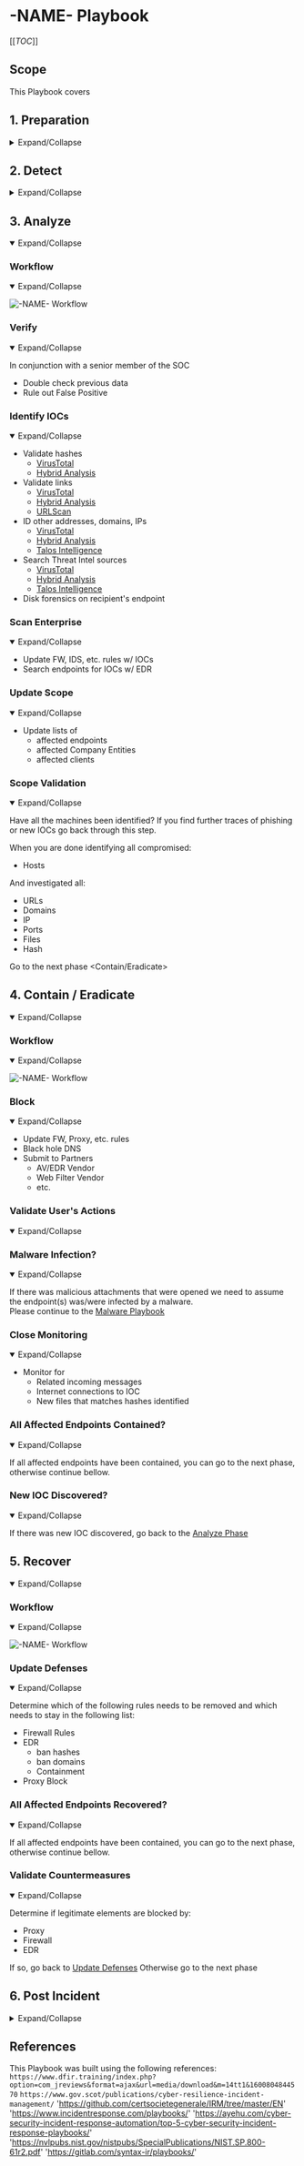 # -NAME- Playbook

[[_TOC_]]

## Scope

This Playbook covers

## 1. Preparation

<details>
  <summary>Expand/Collapse</summary>

- Create and maintain a list of  
  - all domains owned by Company.
    - This can prevent you from taking actions against our own domains
  - all people of can register domains
- Create email template
  - to notify all employees of ongoing phishing campaing against the organization
  - to contact hosting companies for domain take down
  - to inform 3rd party to take actions against phishing on there infra (Microsoft, Fedex, Apple, etc.)
- Ensure that:
  - Mail anti-malware/anti-spam/anti-phish solutions are in place.
  - Users know how to report phish
  - Detection exists for office documents spawning processes
    - PowerShell
    - CMD
    - WMI
    - MSHTA
    - Etc.
- Perform fire drill to ensure all aspects of the Playbook are working
  - After publication
  - At least once a year
  - Test/Validate:
    - [Customer's Cards](Customers)
    - Internal Contact and Escalation Paths
- Review threat intelligence for
  - threats to the organization,
  - brands and the sector,
  - common patterns
  - newly developing risks and vulnerabilities
- Ensure  appropriate  access  to  any  necessary  documentation  and  information, including out-of-hours access, for the following
  - IR Playbooks to highlight information security risks faced by employees, including:
  - Phishing attacks and malicious emails;
  - Ransomware;
  - Reporting a suspected cyber incident.

### Tool Access and Provisioning

#### Tool1

Please refer to [Tool1 Documentation](../Products/TOOL.md)

#### Tool2

Please refer to [Tool2 Documentation](../Products/TOOL.md)

### Assets List

- A list of assets and owner should exists and be available for the following
  - Customers Assets
    - Owners
    - Contacts
    - Pre authorized actions
  - Company Assets
    - Owners
    - Contacts
    - Administrators
    - Pre authorized actions
- Type of assets inventory needed
  - Endpoints
  - Servers
  - Network Equipment
  - Security Appliances
  - Network Ranges
    - Public
    - Private
    - VPN / Out of Band
      - Employees
      - Partners
      - Clients

</details>

## 2. Detect

<details>
<summary>Expand/Collapse</summary>

### Workflow

<details open>
<summary>Expand/Collapse</summary>

![-NAME- Workflow](Workflows/-NAME--Workflow-Detect.png)

</details>

### Identify Threat Indicators

<details open>
<summary>Expand/Collapse</summary>

#### Alerts

Alerts are be generated by different systems owned by the SOC team. The main sources for alerts are

- ITSM Tickets
- SIEM
- Anti-Virus / EDR
- Reports
  - DNS
  - Web Proxy
- Errors from mail servers

#### Notifications

Notifications are coming from external sources usually via email, Teams or phone. The main sources for notifications are

- Users (internal)
- Recipients of emails (external)
- Third Parties
- ISP
- Mail Providers

</details>

### Identify Risks Factors

<details open>
<summary>Expand/Collapse</summary>

#### Common

- Credential Theft
- Malware Delivery
- Criminal Activities
  - Blackmail / Ransom

#### Company Specific

- Financial Losses
  - Loss of contract
  - Contract not renewed
  - Lower bid to our clients
  - Fines
    - Regulation

</details>

### Data Collection

This section describe the information that should be collected and documented about the incident  
There is a lot of resources to help you with that phase [here](../Tools/README.md)

<details open>
<summary>Expand/Collapse</summary>

Domains

- Reputation
- Registrar
- Owner
- IP
- Multistage / Redirect
- Technologies of the site
  - WordPress
  - Joomla
  - Custom Page (credential phish)

IP

- Reputation
- Owner
- Geo Location
- Other domains on that IP

</details>

### Categorize

<details open>
<summary>Expand/Collapse</summary>

Determine type of

</details>

### Triage

<details open>
<summary>Expand/Collapse</summary>

Determine

- Impact
  - Of
  - Financial
  - Data loss
- Scope (Nb of people)

</details>
</details>
</details>

## 3. Analyze

<details open>
<summary>Expand/Collapse</summary>

### Workflow

<details open>
<summary>Expand/Collapse</summary>

![-NAME- Workflow](Workflows/-NAME--Workflow-Analyze.png)

</details>

### Verify

<details open>
<summary>Expand/Collapse</summary>

In conjunction with a senior member of the SOC

- Double check previous data
- Rule out False Positive

</details>

### Identify IOCs

<details open>
<summary>Expand/Collapse</summary>

- Validate hashes
  - [VirusTotal](../Tools/README.md#virus-total)
  - [Hybrid Analysis](Tools/README.md#hybrid-analysis)
- Validate links
  - [VirusTotal](../Tools/README.md#virus-total)
  - [Hybrid Analysis](../Tools/README.md#hybrid-analysis)
  - [URLScan](../Tools/README.md#urlscan)
- ID other addresses, domains, IPs
  - [VirusTotal](../Tools/README.md#virus-total)
  - [Hybrid Analysis](../Tools/README.md#hybrid-analysis)
  - [Talos Intelligence](../Tools/README.md#hybrid-analysis)
- Search Threat Intel sources
  - [VirusTotal](../Tools/README.md#virus-total)
  - [Hybrid Analysis](../Tools/README.md#hybrid-analysis)
  - [Talos Intelligence](../Tools/README.md#hybrid-analysis)
- Disk forensics on recipient's endpoint

</details>

### Scan Enterprise

<details open>
<summary>Expand/Collapse</summary>

- Update FW, IDS, etc. rules w/ IOCs
- Search endpoints for IOCs w/ EDR

</details>

### Update Scope

<details open>
<summary>Expand/Collapse</summary>

- Update lists of
  - affected endpoints
  - affected Company Entities
  - affected clients

</details>

### Scope Validation

<details open>
<summary>Expand/Collapse</summary>

Have all the machines been identified? 
If you find further traces of phishing or new IOCs go back through this step.  

When you are done identifying all compromised:

- Hosts

And investigated all:

- URLs
- Domains
- IP
- Ports
- Files
- Hash

Go to the next phase <Contain/Eradicate>

</details>

</details>

## 4. Contain / Eradicate

<details open>
<summary>Expand/Collapse</summary>

### Workflow

<details open>
<summary>Expand/Collapse</summary>

![-NAME- Workflow](Workflows/-NAME--Workflow-Contain_Eradicate.png)

</details>

### Block

<details open>
<summary>Expand/Collapse</summary>

- Update FW, Proxy, etc. rules
- Black hole DNS
- Submit to Partners
  - AV/EDR Vendor
  - Web Filter Vendor
  - etc.

</details>

### Validate User's Actions

<details open>
<summary>Expand/Collapse</summary>

</details>

### Malware Infection?

<details open>
<summary>Expand/Collapse</summary>

If there was malicious attachments that were opened we need to assume the endpoint(s) was/were infected by a malware.  
Please continue to the [Malware Playbook](../IRP-Malware/README.md)  

</details>

### Close Monitoring

<details open>
<summary>Expand/Collapse</summary>

- Monitor for
  - Related incoming messages
  - Internet connections to IOC
  - New files that matches hashes identified

</details>

### All Affected Endpoints Contained?

<details open>
<summary>Expand/Collapse</summary>

If all affected endpoints have been contained, you can go to the next phase, otherwise continue bellow.  

</details>

### New IOC Discovered?

<details open>
<summary>Expand/Collapse</summary>

If there was new IOC discovered, go back to the [Analyze Phase](README.md#3-analyze)
</details>
</details>

## 5. Recover

<details open>
<summary>Expand/Collapse</summary>

### Workflow

<details open>
<summary>Expand/Collapse</summary>

![-NAME- Workflow](Workflows/-NAME--Workflow-Recover.png)

</details>

### Update Defenses

<details open>
<summary>Expand/Collapse</summary>

Determine which of the following rules needs to be removed and which needs to stay in the following list:

- Firewall Rules
- EDR
  - ban hashes
  - ban domains
  - Containment
- Proxy Block

</details>

### All Affected Endpoints Recovered?

<details open>
<summary>Expand/Collapse</summary>

If all affected endpoints have been contained, you can go to the next phase, otherwise continue bellow.  

</details>

### Validate Countermeasures

<details open>
<summary>Expand/Collapse</summary>

Determine if legitimate elements are blocked by:

- Proxy
- Firewall
- EDR

If so, go back to [Update Defenses](README.md#update-defenses)
Otherwise go to the next phase <Post Incident>

</details>
</details>

## 6. Post Incident

<details>
<summary>Expand/Collapse</summary>

### Workflow

<details open>
<summary>Expand/Collapse</summary>

![-NAME- Workflow](Workflows/-NAME--Workflow-Post_Incident.png)

</details>

### Incident Review

<details open>
<summary>Expand/Collapse</summary>

- What worked
- What didn't work

</details>

### Update Mode of Operation

<details open>
<summary>Expand/Collapse</summary>

Update the following documents as required:

- Policies
- Processes
- Procedures
- Playbooks
- Run books

Update Detection Rules in:

- SIEM
- Anti-Spam
- Malware Gateway
- EDR
- Other security solution

</details>

### Review Defensive Posture

<details open>
<summary>Expand/Collapse</summary>

- Schedule review of newly introduced rules in6 months
- Are the following still applicable
  - Firewall Rules
  - Proxy Rules for C2
  - AV / EDR custom Signatures
  - IPS Signatures

</details>

### User Awareness Training

<details open>
<summary>Expand/Collapse</summary>

</details>

</details>

## References

This Playbook was built using the following references:  
`https://www.dfir.training/index.php?option=com_jreviews&format=ajax&url=media/download&m=14tt1&1600804844570`
`https://www.gov.scot/publications/cyber-resilience-incident-management/`
'https://github.com/certsocietegenerale/IRM/tree/master/EN'
'https://www.incidentresponse.com/playbooks/'
'https://ayehu.com/cyber-security-incident-response-automation/top-5-cyber-security-incident-response-playbooks/'
'https://nvlpubs.nist.gov/nistpubs/SpecialPublications/NIST.SP.800-61r2.pdf'
'https://gitlab.com/syntax-ir/playbooks/'
